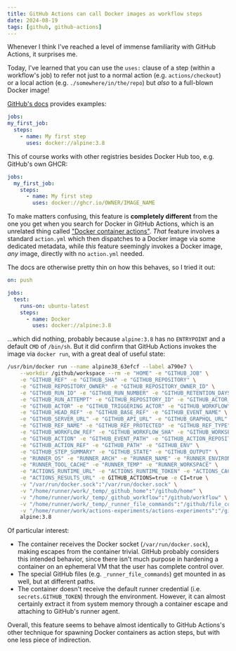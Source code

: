```yaml
---
title: GitHub Actions can call Docker images as workflow steps
date: 2024-08-19
tags: [github, github-actions]
---
```


Whenever I think I've reached a level of immense familiarity with GitHub
Actions, it surprises me.

Today, I've learned that you can use the `uses:` clause of a step (within
a workflow's job) to refer not just to a normal action
(e.g. `actions/checkout`) or a local action (e.g. `./somewhere/in/the/repo`)
but *also* to a full-blown Docker image!

[GitHub's docs] provides examples:

```yaml
jobs:
my_first_job:
  steps:
    - name: My first step
      uses: docker://alpine:3.8
```

This of course works with other registries besides Docker Hub too, e.g.
GitHub's own GHCR:

```yaml
jobs:
  my_first_job:
    steps:
      - name: My first step
        uses: docker://ghcr.io/OWNER/IMAGE_NAME
```

To make matters confusing, this feature is **completely different** from the one
you get when you search for Docker in GitHub Actions, which is an unrelated
thing called ["Docker container actions"]. *That* feature involves a standard
`action.yml` which then dispatches to a Docker image via some dedicated
metadata, while *this* feature seemingly invokes a Docker image, *any* image,
directly with no `action.yml` needed.

The docs are otherwise pretty thin on how this behaves, so I tried it out:

```yaml
on: push

jobs:
  test:
    runs-on: ubuntu-latest
    steps:
      - name: Docker
        uses: docker://alpine:3.8
```

...which did nothing, probably because `alpine:3.8` has no `ENTRYPOINT`
and a default `CMD` of `/bin/sh`. But it did confirm that GitHub Actions
invokes the image via `docker run`, with a great deal of useful state:

```bash
/usr/bin/docker run --name alpine38_63efcf --label a790e7 \
    --workdir /github/workspace --rm -e "HOME" -e "GITHUB_JOB" \
    -e "GITHUB_REF" -e "GITHUB_SHA" -e "GITHUB_REPOSITORY" \
    -e "GITHUB_REPOSITORY_OWNER" -e "GITHUB_REPOSITORY_OWNER_ID" \
    -e "GITHUB_RUN_ID" -e "GITHUB_RUN_NUMBER" -e "GITHUB_RETENTION_DAYS" \
    -e "GITHUB_RUN_ATTEMPT" -e "GITHUB_REPOSITORY_ID" -e "GITHUB_ACTOR_ID" \
    -e "GITHUB_ACTOR" -e "GITHUB_TRIGGERING_ACTOR" -e "GITHUB_WORKFLOW" \
    -e "GITHUB_HEAD_REF" -e "GITHUB_BASE_REF" -e "GITHUB_EVENT_NAME" \
    -e "GITHUB_SERVER_URL" -e "GITHUB_API_URL" -e "GITHUB_GRAPHQL_URL" \
    -e "GITHUB_REF_NAME" -e "GITHUB_REF_PROTECTED" -e "GITHUB_REF_TYPE" \
    -e "GITHUB_WORKFLOW_REF" -e "GITHUB_WORKFLOW_SHA" -e "GITHUB_WORKSPACE" \
    -e "GITHUB_ACTION" -e "GITHUB_EVENT_PATH" -e "GITHUB_ACTION_REPOSITORY" \
    -e "GITHUB_ACTION_REF" -e "GITHUB_PATH" -e "GITHUB_ENV" \
    -e "GITHUB_STEP_SUMMARY" -e "GITHUB_STATE" -e "GITHUB_OUTPUT" \
    -e "RUNNER_OS" -e "RUNNER_ARCH" -e "RUNNER_NAME" -e "RUNNER_ENVIRONMENT" \
    -e "RUNNER_TOOL_CACHE" -e "RUNNER_TEMP" -e "RUNNER_WORKSPACE" \
    -e "ACTIONS_RUNTIME_URL" -e "ACTIONS_RUNTIME_TOKEN" -e "ACTIONS_CACHE_URL" \
    -e "ACTIONS_RESULTS_URL" -e GITHUB_ACTIONS=true -e CI=true \
    -v "/var/run/docker.sock":"/var/run/docker.sock" \
    -v "/home/runner/work/_temp/_github_home":"/github/home" \
    -v "/home/runner/work/_temp/_github_workflow":"/github/workflow" \
    -v "/home/runner/work/_temp/_runner_file_commands":"/github/file_commands" \
    -v "/home/runner/work/actions-experiments/actions-experiments":"/github/workspace" \
    alpine:3.8
```

Of particular interest:

* The container receives the Docker socket (`/var/run/docker.sock`), making
  escapes from the container trivial. GitHub probably considers this intended
  behavior, since there isn't much purpose in hardening a container on an
  ephemeral VM that the user has complete control over.
* The special GitHub files (e.g. `_runner_file_commands`) get mounted in as well,
  but at different paths.
* The container doesn't receive the default runner credential
  (i.e. `secrets.GITHUB_TOKEN`) through the
  environment. However, it can almost certainly extract it from system memory
  through a container escape and attaching to GitHub's runner agent.

Overall, this feature seems to behave almost identically to GitHub Actions's
other technique for spawning Docker containers as action steps, but with
one less piece of indirection.

[GitHub's docs]: https://docs.github.com/en/actions/writing-workflows/workflow-syntax-for-github-actions#example-using-a-docker-hub-action

["Docker container actions"]: https://docs.github.com/en/actions/sharing-automations/creating-actions/creating-a-docker-container-action#testing-out-your-action-in-a-workflow
